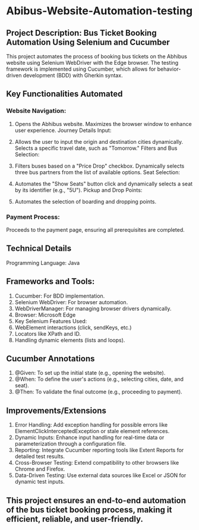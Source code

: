 # Abibus-Website-Automation-testing

## Project Description: Bus Ticket Booking Automation Using Selenium and Cucumber

This project automates the process of booking bus tickets on the Abhibus website using Selenium WebDriver with the Edge browser. The testing framework is implemented using Cucumber, which allows for behavior-driven development (BDD) with Gherkin syntax.

## Key Functionalities Automated
### Website Navigation:

1. Opens the Abhibus website.
Maximizes the browser window to enhance user experience.
Journey Details Input:

2. Allows the user to input the origin and destination cities dynamically.
Selects a specific travel date, such as "Tomorrow."
Filters and Bus Selection:

3. Filters buses based on a "Price Drop" checkbox.
Dynamically selects three bus partners from the list of available options.
Seat Selection:

4. Automates the "Show Seats" button click and dynamically selects a seat by its identifier (e.g., "5U").
Pickup and Drop Points:

5. Automates the selection of boarding and dropping points.
### Payment Process:

Proceeds to the payment page, ensuring all prerequisites are completed.
## Technical Details
Programming Language: Java
## Frameworks and Tools:
1. Cucumber: For BDD implementation.
2. Selenium WebDriver: For browser automation.
3. WebDriverManager: For managing browser drivers dynamically.
4. Browser: Microsoft Edge
5. Key Selenium Features Used:
6. WebElement interactions (click, sendKeys, etc.)
7. Locators like XPath and ID.
8. Handling dynamic elements (lists and loops).
## Cucumber Annotations
1. @Given: To set up the initial state (e.g., opening the website).
2. @When: To define the user's actions (e.g., selecting cities, date, and seat).
3. @Then: To validate the final outcome (e.g., proceeding to payment).
## Improvements/Extensions
1. Error Handling: Add exception handling for possible errors like ElementClickInterceptedException or stale element references.
2. Dynamic Inputs: Enhance input handling for real-time data or parameterization through a configuration file.
3. Reporting: Integrate Cucumber reporting tools like Extent Reports for detailed test results.
4. Cross-Browser Testing: Extend compatibility to other browsers like Chrome and Firefox.
5. Data-Driven Testing: Use external data sources like Excel or JSON for dynamic test inputs.

## This project ensures an end-to-end automation of the bus ticket booking process, making it efficient, reliable, and user-friendly.
